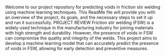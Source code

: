Welcome to our project repository for predicting voids in friction stir welding using machine learning techniques. This ReadMe file will provide you with an overview of the project, its goals, and the necessary steps to set it up and run it successfully.
PROJECT REVIEW
Friction stir welding (FSW) is a widely used technique in the manufacturing industry for joining materials with high strength and durability. However, the presence of voids in FSW can compromise the quality and integrity of the welds. This project aims to develop a machine learning model that can accurately predict the presence of voids in FSW, allowing for early detection and preventive measures.
